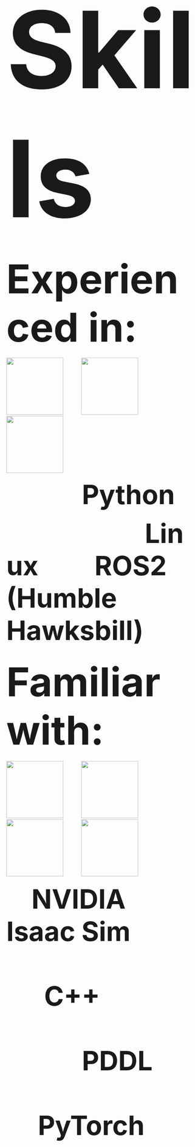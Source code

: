 # <span style="font-size: 10em; font-weight: bold;">Skills</span>

## <span style="font-size: 5em; font-weight: bold;">Experienced in:</span>
<p align="left">
  <img src="https://cdn.jsdelivr.net/gh/devicons/devicon/icons/python/python-original.svg" width="150" height="150" />
  &nbsp;&nbsp;&nbsp;&nbsp;&nbsp;&nbsp;&nbsp;&nbsp;&nbsp;&nbsp;
  <img src="https://upload.wikimedia.org/wikipedia/commons/3/35/Tux.svg" width="150" height="150" />
  &nbsp;&nbsp;&nbsp;&nbsp;&nbsp;&nbsp;&nbsp;&nbsp;&nbsp;&nbsp;
  <img src="https://us1.discourse-cdn.com/flex022/uploads/ros/original/2X/e/e2b80a2e45b12a397dbfebddb3abe92a1b4ce921.png" width="150" height="150" />
</p>
<p align="left">
  <span style="font-size: 5em; font-weight: bold;">&nbsp;&nbsp;&nbsp;&nbsp;&nbsp;&nbsp;&nbsp;&nbsp;&nbsp;&nbsp;&nbsp;&nbsp;Python</span>
  &nbsp;&nbsp;&nbsp;&nbsp;&nbsp;&nbsp;&nbsp;&nbsp;&nbsp;&nbsp;&nbsp;&nbsp;&nbsp;&nbsp;&nbsp;&nbsp;&nbsp;&nbsp;&nbsp;
  <span style="font-size: 5em; font-weight: bold;">&nbsp;&nbsp;&nbsp;&nbsp;&nbsp;&nbsp;&nbsp;&nbsp;&nbsp;&nbsp;&nbsp;&nbsp;&nbsp;&nbsp;&nbsp;&nbsp;&nbsp;&nbsp;&nbsp;&nbsp;&nbsp;&nbsp;Linux</span>
  &nbsp;&nbsp;&nbsp;&nbsp;&nbsp;&nbsp;&nbsp;&nbsp;&nbsp;&nbsp;&nbsp;&nbsp;&nbsp;&nbsp;&nbsp;&nbsp;&nbsp;&nbsp;&nbsp;&nbsp;&nbsp;&nbsp;&nbsp;
  <span style="font-size: 5em; font-weight: bold;">&nbsp;&nbsp;&nbsp;ROS2 (Humble Hawksbill)</span>
</p>

## <span style="font-size: 5em; font-weight: bold;">Familiar with:</span>
<p align="left">
  <img src="https://avatars.githubusercontent.com/u/157846462?s=200&v=4" width="150" height="150" />
  &nbsp;&nbsp;&nbsp;&nbsp;&nbsp;&nbsp;&nbsp;&nbsp;&nbsp;&nbsp;
  <img src="https://cdn.jsdelivr.net/gh/devicons/devicon/icons/cplusplus/cplusplus-original.svg" width="150" height="150" />
  &nbsp;&nbsp;&nbsp;&nbsp;&nbsp;&nbsp;&nbsp;&nbsp;&nbsp;&nbsp;
  <img src="https://www.svgrepo.com/show/373957/pddl.svg" width="150" height="150" />
  &nbsp;&nbsp;&nbsp;&nbsp;&nbsp;&nbsp;&nbsp;&nbsp;&nbsp;&nbsp;
  <img src="https://www.pikpng.com/pngl/m/297-2979964_pytorch-first-step-pytorch-logo-png-clipart.png" width="150" height="150" />
</p>
<p align="left">
  <span style="font-size: 5em; font-weight: bold;">&nbsp;&nbsp;&nbsp;&nbsp;NVIDIA Isaac Sim</span>
  &nbsp;
  <span style="font-size: 5em; font-weight: bold;">&nbsp;&nbsp;&nbsp;&nbsp;&nbsp;&nbsp;&nbsp;&nbsp;&nbsp;&nbsp;&nbsp;&nbsp;&nbsp;&nbsp;&nbsp;&nbsp;&nbsp;&nbsp;&nbsp;&nbsp;&nbsp;&nbsp;&nbsp;&nbsp;&nbsp;&nbsp;&nbsp;&nbsp;&nbsp;&nbsp;&nbsp;&nbsp;&nbsp;&nbsp;&nbsp;&nbsp;C++</span>
  &nbsp;
  <span style="font-size: 5em; font-weight: bold;">&nbsp;&nbsp;&nbsp;&nbsp;&nbsp;&nbsp;&nbsp;&nbsp;&nbsp;&nbsp;&nbsp;&nbsp;&nbsp;&nbsp;&nbsp;&nbsp;&nbsp;&nbsp;&nbsp;&nbsp;&nbsp;&nbsp;&nbsp;&nbsp;&nbsp;&nbsp;&nbsp;&nbsp;&nbsp;&nbsp;&nbsp;&nbsp;&nbsp;&nbsp;&nbsp;&nbsp;&nbsp;&nbsp;&nbsp;&nbsp;&nbsp;&nbsp;PDDL</span>
  &nbsp;
  <span style="font-size: 5em; font-weight: bold;">&nbsp;&nbsp;&nbsp;&nbsp;&nbsp;&nbsp;&nbsp;&nbsp;&nbsp;&nbsp;&nbsp;&nbsp;&nbsp;&nbsp;&nbsp;&nbsp;&nbsp;&nbsp;&nbsp;&nbsp;&nbsp;&nbsp;&nbsp;&nbsp;&nbsp;&nbsp;&nbsp;&nbsp;&nbsp;&nbsp;&nbsp;&nbsp;&nbsp;&nbsp;&nbsp;PyTorch</span>
</p>
<!--
**Matero952/Matero952** is a ✨ _special_ ✨ repository because its `README.md` (this file) appears on your GitHub profile.

Here are some ideas to get you started:

- 🔭 I’m currently working on ...
- 🌱 I’m currently learning ...
- 👯 I’m looking to collaborate on ...
- 🤔 I’m looking for help with ...
- 💬 Ask me about ...
- 📫 How to reach me: ...
- 😄 Pronouns: ...
- ⚡ Fun fact: ...
-->
